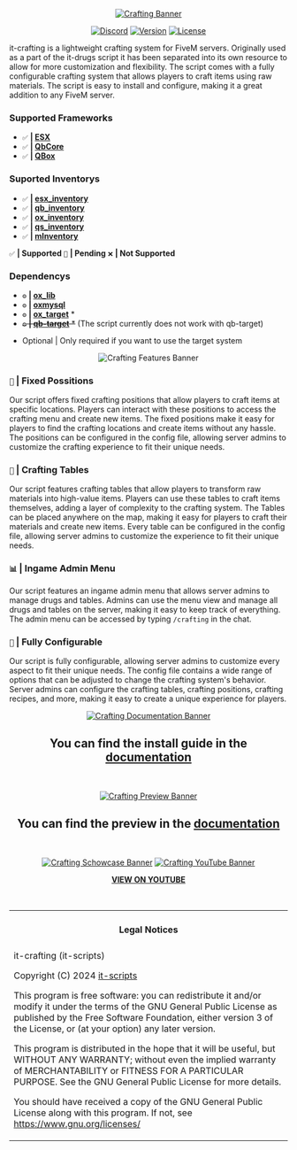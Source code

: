 <div align="center">

[![Crafting Banner](https://i.imgur.com/8bJSAW7.png)](https://github.com/it-scripts/it-crafting?tab=readme-ov-file#it-crafting "Go to repo")

</div>

<div align="center">

[![Discord](https://img.shields.io/badge/Discord%20-Join%20now-blue?logo=discord)](https://discord.gg/4KtC77WMPK)
[![Version](https://img.shields.io/github/v/release/it-scripts/it-crafting?logo=github)]()
[![License](https://img.shields.io/github/license/it-scripts/it-crafting?logo=github)]()

</div>

it-crafting is a lightweight crafting system for FiveM servers. Originally used as a part of the it-drugs script it has been separated into its own resource to allow for more customization and flexibility. The script comes with a fully configurable crafting system that allows players to craft items using raw materials. The script is easy to install and configure, making it a great addition to any FiveM server.

### Supported Frameworks
- `✅` **| [ESX](https://github.com/esx-framework/esx_core)**
- `✅` **| [QbCore](https://github.com/qbcore-framework/qb-core)**
- `✅` **| [QBox](https://github.com/Qbox-project/qbx_core)**

### Suported Inventorys
- `✅` **| [esx_inventory](https://github.com/esx-framework/esx_core)**
- `✅` **| [qb_inventory](https://github.com/qbcore-framework/qb-inventory)**
- `✅` **| [ox_inventory](https://github.com/overextended/ox_inventory)**
- `✅` **| [qs_inventory](https://www.quasar-store.com/de/package/6304046?image=0)**
- `✅` **| [mInventory](https://codem.tebex.io/package/5900973)**

`✅` **| Supported** `🔧` **| Pending** `❌` **| Not Supported**

### Dependencys
- `⚙️` **| [ox_lib](https://github.com/overextended/ox_lib)**
- `⚙️` **| [oxmysql](https://github.com/overextended/oxmysql)**
- `⚙️` **| [ox_target](https://github.com/overextended/ox_target)** *
- ~~`⚙️` **| [qb-target](https://github.com/qbcore-framework/qb-target)** *~~ (The script currently does not work with qb-target)

* Optional | Only required if you want to use the target system

<div align="center">

![Crafting Features Banner](https://i.imgur.com/YpH9qFq.png)

</div>

### `📍` **| Fixed Possitions**
Our script offers fixed crafting positions that allow players to craft items at specific locations. 
Players can interact with these positions to access the crafting menu and create new items.
The fixed positions make it easy for players to find the crafting locations and create items without any hassle. The positions can be configured in the config file, allowing server admins to customize the crafting experience to fit their unique needs.

### `🔨` **| Crafting Tables**
Our script features crafting tables that allow players to transform raw materials into high-value items. Players can use these tables to craft items themselves, adding a layer of complexity to the crafting system. The Tables can be placed anywhere on the map, making it easy for players to craft their materials and create new items. Every table can be configured in the config file, allowing server admins to customize the experience to fit their unique needs.

### `📊` **| Ingame Admin Menu**
Our script features an ingame admin menu that allows server admins to manage drugs and tables. Admins can use the menu view and manage all drugs and tables on the server, making it easy to keep track of everything. The admin menu can be accessed by typing `/crafting` in the chat.

### `🔧` **| Fully Configurable**
Our script is fully configurable, allowing server admins to customize every aspect to fit their unique needs. The config file contains a wide range of options that can be adjusted to change the crafting system's behavior. Server admins can configure the crafting tables, crafting positions, crafting recipes, and more, making it easy to create a unique experience for players.

<div align="center">

[![Crafting Documentation Banner](https://i.imgur.com/Er2hqzn.png)](https://docs.it-scripts.com/it-crafting)

## You can find the install guide in the [documentation](https://docs.it-scripts.com/scripts/it-crafting)
<br>
</div>

<div align="center">

[![Crafting Preview Banner](https://i.imgur.com/Ap8LwL5.png)](https://docs.it-scripts.com/it-crafting/config-preview)
## You can find the preview in the [documentation](https://docs.it-scripts.com/it-crafting/config-preview)
<br>
</div>


<div align="center">

[![Crafting Schowcase Banner](https://i.imgur.com/ECheb1f.png)](https://youtu.be/OVcg1ZuuzA4)
[![Crafting YouTube Banner](https://img.youtube.com/vi/OVcg1ZuuzA4/maxresdefault.jpg)](https://youtu.be/OVcg1ZuuzA4)

**[VIEW ON YOUTUBE](https://youtu.be/OVcg1ZuuzA4)**

<br>
<table><tr><td><h4 align='center'>Legal Notices</h4></tr></td>
<tr><td>
it-crafting (it-scripts)

Copyright (C) 2024 [it-scripts](https://github.com/it-scripts)

This program is free software: you can redistribute it and/or modify
it under the terms of the GNU General Public License as published by
the Free Software Foundation, either version 3 of the License, or
(at your option) any later version.


This program is distributed in the hope that it will be useful,
but WITHOUT ANY WARRANTY; without even the implied warranty of
MERCHANTABILITY or FITNESS FOR A PARTICULAR PURPOSE.  See the
GNU General Public License for more details.


You should have received a copy of the GNU General Public License
along with this program.
If not, see <https://www.gnu.org/licenses/>
</td></tr></table>
